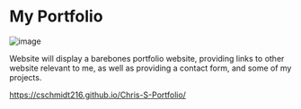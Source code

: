 # My Portfolio
![image](https://github.com/cschmidt216/Chris-S-Portfolio/assets/51300208/a9dbfc00-109a-4508-809a-e01a5e72b9dd)


Website will display a barebones portfolio website, providing links to other website relevant to me, as well as providing a contact form, and some of my projects.

https://cschmidt216.github.io/Chris-S-Portfolio/
